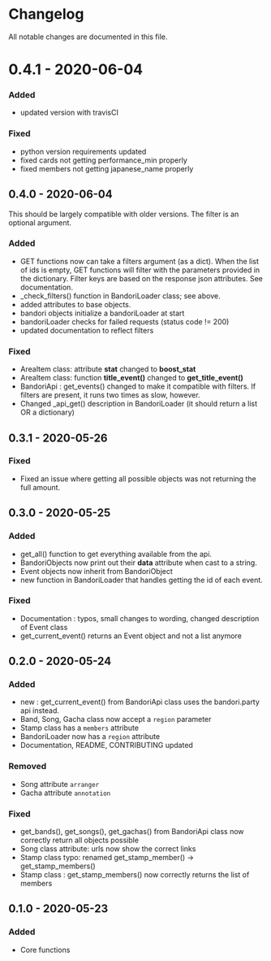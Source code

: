 # Changelog
All notable changes are documented in this file.

# 0.4.1 - 2020-06-04
### Added
- updated version with travisCI

### Fixed
- python version requirements updated
- fixed cards not getting performance_min properly
- fixed members not getting japanese_name properly

## 0.4.0 - 2020-06-04
This should be largely compatible with older versions. The filter is an optional argument.

### Added
- GET functions now can take a filters argument (as a dict). When the list of ids is empty, GET functions will filter with the parameters provided in the dictionary. Filter keys are based on the response json attributes. See documentation.
- _check_filters() function in BandoriLoader class; see above.
- added attributes to base objects.
- bandori objects initialize a bandoriLoader at start
- bandoriLoader checks for failed requests (status code != 200)
- updated documentation to reflect filters

### Fixed
- AreaItem class: attribute **stat** changed to **boost_stat**
- AreaItem class: function **title_event()** changed to **get_title_event()**
- BandoriApi : get_events() changed to make it compatible with filters. If filters are present, it runs two times as slow, however.
- Changed _api_get() description in BandoriLoader (it should return a list OR a dictionary)

## 0.3.1 - 2020-05-26
### Fixed
- Fixed an issue where getting all possible objects was not returning the full amount.


## 0.3.0 - 2020-05-25
### Added
- get_all() function to get everything available from the api.
- BandoriObjects now print out their **data** attribute when cast to a string.
- Event objects now inherit from BandoriObject
- new function in BandoriLoader that handles getting the id of each event.

### Fixed
- Documentation : typos, small changes to wording, changed description of Event class
- get_current_event() returns an Event object and not a list anymore


## 0.2.0 - 2020-05-24
### Added
- new : get_current_event() from BandoriApi class uses the bandori.party api instead.
- Band, Song, Gacha class now accept a ```region``` parameter
- Stamp class has a ```members``` attribute
- BandoriLoader now has a ```region``` attribute
- Documentation, README, CONTRIBUTING updated

### Removed
- Song attribute ```arranger```
- Gacha attribute ```annotation```

### Fixed
- get_bands(), get_songs(), get_gachas() from BandoriApi class now correctly return all objects possible
- Song class attribute: urls now show the correct links
- Stamp class typo: renamed get_stamp_member() -> get_stamp_members()
- Stamp class : get_stamp_members() now correctly returns the list of members

## 0.1.0 - 2020-05-23
### Added
- Core functions
